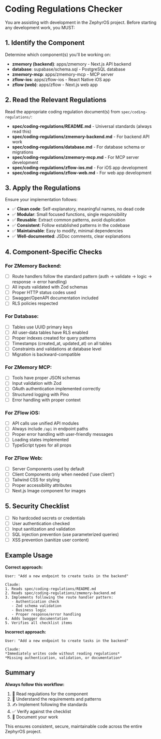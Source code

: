 # Coding Regulations Checker

You are assisting with development in the ZephyrOS project. Before starting any development work, you MUST:

## 1. Identify the Component

Determine which component(s) you'll be working on:
- **zmemory (backend)**: apps/zmemory - Next.js API backend
- **database**: supabase/schema.sql - PostgreSQL database
- **zmemory-mcp**: apps/zmemory-mcp - MCP server
- **zflow-ios**: apps/zflow-ios - React Native iOS app
- **zflow (web)**: apps/zflow - Next.js web app

## 2. Read the Relevant Regulations

Read the appropriate coding regulation document(s) from `spec/coding-regulations/`:
- **spec/coding-regulations/README.md** - Universal standards (always read this)
- **spec/coding-regulations/zmemory-backend.md** - For backend API work
- **spec/coding-regulations/database.md** - For database schema or migrations
- **spec/coding-regulations/zmemory-mcp.md** - For MCP server development
- **spec/coding-regulations/zflow-ios.md** - For iOS app development
- **spec/coding-regulations/zflow-web.md** - For web app development

## 3. Apply the Regulations

Ensure your implementation follows:
- ✅ **Clean code**: Self-explanatory, meaningful names, no dead code
- ✅ **Modular**: Small focused functions, single responsibility
- ✅ **Reusable**: Extract common patterns, avoid duplication
- ✅ **Consistent**: Follow established patterns in the codebase
- ✅ **Maintainable**: Easy to modify, minimal dependencies
- ✅ **Well-documented**: JSDoc comments, clear explanations

## 4. Component-Specific Checks

### For ZMemory Backend:
- [ ] Route handlers follow the standard pattern (auth → validate → logic → response → error handling)
- [ ] All inputs validated with Zod schemas
- [ ] Proper HTTP status codes used
- [ ] Swagger/OpenAPI documentation included
- [ ] RLS policies respected

### For Database:
- [ ] Tables use UUID primary keys
- [ ] All user-data tables have RLS enabled
- [ ] Proper indexes created for query patterns
- [ ] Timestamps (created_at, updated_at) on all tables
- [ ] Constraints and validations at database level
- [ ] Migration is backward-compatible

### For ZMemory MCP:
- [ ] Tools have proper JSON schemas
- [ ] Input validation with Zod
- [ ] OAuth authentication implemented correctly
- [ ] Structured logging with Pino
- [ ] Error handling with proper context

### For ZFlow iOS:
- [ ] API calls use unified API modules
- [ ] Always include `/api` in endpoint paths
- [ ] Proper error handling with user-friendly messages
- [ ] Loading states implemented
- [ ] TypeScript types for all props

### For ZFlow Web:
- [ ] Server Components used by default
- [ ] Client Components only when needed ('use client')
- [ ] Tailwind CSS for styling
- [ ] Proper accessibility attributes
- [ ] Next.js Image component for images

## 5. Security Checklist

- [ ] No hardcoded secrets or credentials
- [ ] User authentication checked
- [ ] Input sanitization and validation
- [ ] SQL injection prevention (use parameterized queries)
- [ ] XSS prevention (sanitize user content)

## Example Usage

**Correct approach:**
```
User: "Add a new endpoint to create tasks in the backend"

Claude:
1. Reads spec/coding-regulations/README.md
2. Reads spec/coding-regulations/zmemory-backend.md
3. Implements following the route handler pattern:
   - Authentication check
   - Zod schema validation
   - Business logic
   - Proper response/error handling
4. Adds Swagger documentation
5. Verifies all checklist items
```

**Incorrect approach:**
```
User: "Add a new endpoint to create tasks in the backend"

Claude:
*Immediately writes code without reading regulations*
*Missing authentication, validation, or documentation*
```

## Summary

**Always follow this workflow:**
1. 📖 Read regulations for the component
2. 🎯 Understand the requirements and patterns
3. ✍️ Implement following the standards
4. ✅ Verify against the checklist
5. 📝 Document your work

This ensures consistent, secure, maintainable code across the entire ZephyrOS project.